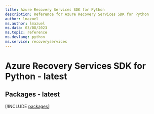 ```yaml
---
title: Azure Recovery Services SDK for Python
description: Reference for Azure Recovery Services SDK for Python
author: lmazuel
ms.author: lmazuel
ms.data: 03/08/2023
ms.topic: reference
ms.devlang: python
ms.service: recoveryservices
---
```

# Azure Recovery Services SDK for Python - latest
## Packages - latest
[!INCLUDE [packages](recovery-services-index.md)]